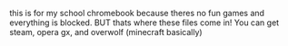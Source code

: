 this is for my school chromebook because theres no fun games and everything is blocked.
BUT thats where these files come in!
You can get steam, opera gx, and overwolf (minecraft basically)
